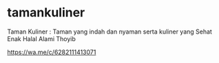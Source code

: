 # tamankuliner
Taman Kuliner : Taman yang indah dan nyaman serta kuliner yang Sehat Enak Halal Alami Thoyib

https://wa.me/c/6282111413071
